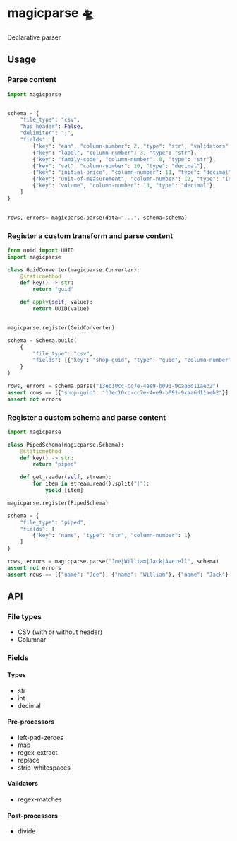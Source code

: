 # magicparse 🛸

Declarative parser

## Usage

### Parse content

```python
import magicparse


schema = {
    "file_type": "csv",
    "has_header": False,
    "delimiter": ";",
    "fields": [
        {"key": "ean", "column-number": 2, "type": "str", "validators": [{"name": "regex-matches", "parameters": {"pattern": "^\\d{13}$"}}]},
        {"key": "label", "column-number": 3, "type": "str"},
        {"key": "family-code", "column-number": 8, "type": "str"},
        {"key": "vat", "column-number": 10, "type": "decimal"},
        {"key": "initial-price", "column-number": 11, "type": "decimal", "post-processors": {"name": "divide", "parameters": {"denominator": 100}}},
        {"key": "unit-of-measurement", "column-number": 12, "type": "int", "pre-processors": [{"name": "map", "parameters": {"values": {"K": 0, "A": 1, "L": 2}}}]},
        {"key": "volume", "column-number": 13, "type": "decimal"},
    ]
}


rows, errors= magicparse.parse(data="...", schema=schema)
```


### Register a custom transform and parse content

```python
from uuid import UUID
import magicparse

class GuidConverter(magicparse.Converter):
    @staticmethod
    def key() -> str:
        return "guid"

    def apply(self, value):
        return UUID(value)


magicparse.register(GuidConverter)

schema = Schema.build(
    {
        "file_type": "csv",
        "fields": [{"key": "shop-guid", "type": "guid", "column-number": 1}],
    }
)

rows, errors = schema.parse("13ec10cc-cc7e-4ee9-b091-9caa6d11aeb2")
assert rows == [{"shop-guid": "13ec10cc-cc7e-4ee9-b091-9caa6d11aeb2"}]
assert not errors
```

### Register a custom schema and parse content

```python
import magicparse

class PipedSchema(magicparse.Schema):
    @staticmethod
    def key() -> str:
        return "piped"

    def get_reader(self, stream):
        for item in stream.read().split("|"):
            yield [item]

magicparse.register(PipedSchema)

schema = {
    "file_type": "piped",
    "fields": [
        {"key": "name", "type": "str", "column-number": 1}
    ]
}

rows, errors = magicparse.parse("Joe|William|Jack|Averell", schema)
assert not errors
assert rows == [{"name": "Joe"}, {"name": "William"}, {"name": "Jack"}, {"name": "Averell"}]
```

## API

### File types

- CSV (with or without header)
- Columnar

### Fields

#### Types

- str
- int
- decimal

#### Pre-processors

- left-pad-zeroes
- map
- regex-extract
- replace
- strip-whitespaces

#### Validators

- regex-matches

#### Post-processors

- divide
